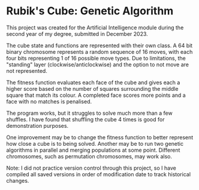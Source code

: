 # Rubik's Cube: Genetic Algorithm
This project was created for the Artificial Intelligence module during the second year of my degree, submitted in December 2023.

The cube state and functions are represented with their own class. A 64 bit binary chromosome represents a random sequence of 16 moves, with each four bits representing 1 of 16 possible move types. Due to limitations, the "standing" layer (clockwise/anticlockwise) and the option to not move are not represented.

The fitness function evaluates each face of the cube and gives each a higher score based on the number of squares surrounding the middle square that match its colour. A completed face scores more points and a face with no matches is penalised.

The program works, but it struggles to solve much more than a few shuffles. I have found that shuffling the cube 4 times is good for demonstration purposes.

One improvement may be to change the fitness function to better represent how close a cube is to being solved. Another may be to run two genetic algorithms in parallel and merging populations at some point. Different chromosomes, such as permutation chromosomes, may work also. 


Note:
I did not practice version control through this project, so I have compiled all saved versions in order of modification date to track historical changes. 

